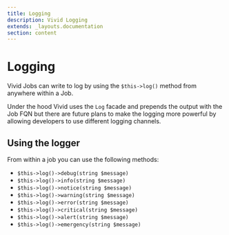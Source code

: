 ```yaml
---
title: Logging
description: Vivid Logging
extends: _layouts.documentation
section: content
---
```


# Logging

Vivid Jobs can write to log by using the `$this->log()` method from anywhere within a Job.

Under the hood Vivid uses the `Log` facade and prepends the output with the Job FQN
but there are future plans to make the logging more powerful by allowing developers to
use different logging channels.

## Using the logger

From within a job you can use the following methods:

+ `$this->log()->debug(string $message)`
+ `$this->log()->info(string $message)`
+ `$this->log()->notice(string $message)`
+ `$this->log()->warning(string $message)`
+ `$this->log()->error(string $message)`
+ `$this->log()->critical(string $message)`
+ `$this->log()->alert(string $message)`
+ `$this->log()->emergency(string $message)`